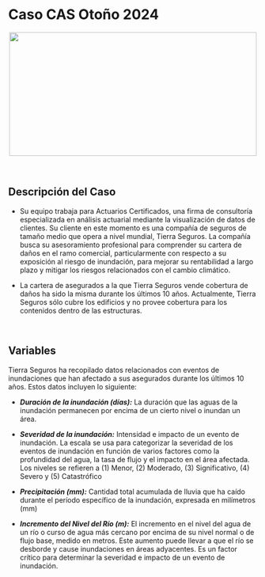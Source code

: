 # Caso CAS Otoño 2024

<p align="center">
  <img width="500" height="250" src="https://lumivero.com/wp-content/uploads/2023/11/CAS-2.png">
</p>

<br>

## Descripción del Caso

* Su equipo trabaja para Actuarios Certificados, una firma de consultoría especializada en análisis actuarial mediante la visualización de datos de clientes. Su cliente en este momento es una compañía de seguros de tamaño medio que opera a nivel mundial, Tierra Seguros. La compañía busca su asesoramiento profesional para comprender su cartera de daños en el ramo comercial, particularmente con respecto a su exposición al riesgo de inundación, para mejorar su rentabilidad a largo plazo y mitigar los riesgos relacionados con el cambio climático.

* La cartera de asegurados a la que Tierra Seguros vende cobertura de daños ha sido la misma durante los últimos 10 años. Actualmente, Tierra Seguros sólo cubre los edificios y no provee cobertura para los contenidos dentro de las estructuras.

<br>

## Variables 

Tierra Seguros ha recopilado datos relacionados con eventos de inundaciones que han afectado a sus asegurados durante los últimos 10 años. Estos datos incluyen lo siguiente:

* ***Duración de la inundación (días):*** La duración que las aguas de la inundación permanecen por encima de un cierto nivel o inundan un área. 

* ***Severidad de la inundación:*** Intensidad e impacto de un evento de inundación. La escala se usa para categorizar la severidad de los eventos de inundación en función de varios factores como la profundidad del agua, la tasa de flujo y el impacto en el área afectada. Los niveles se refieren a (1) Menor, (2) Moderado, (3) Significativo, (4) Severo y (5) Catastrófico

* ***Precipitación (mm):*** Cantidad total acumulada de lluvia que ha caído durante el período específico de la inundación, expresada en milímetros (mm)

* ***Incremento del Nivel del Río (m):*** El incremento en el nivel del agua de un río o curso de agua más cercano por encima de su nivel normal o de flujo base, medido en metros. Este aumento puede llevar a que el río se desborde y cause inundaciones en áreas adyacentes. Es un factor crítico para determinar la severidad e impacto de un evento de inundación.


